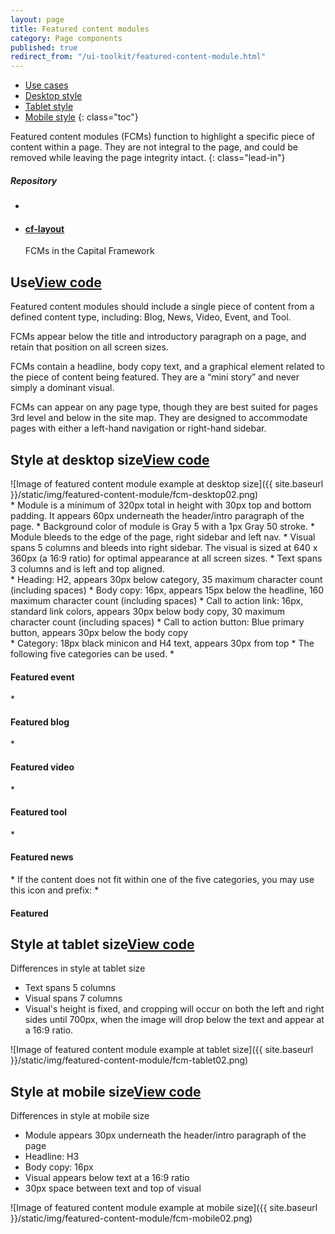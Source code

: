 ```yaml
---
layout: page
title: Featured content modules
category: Page components
published: true
redirect_from: "/ui-toolkit/featured-content-module.html"
---
```


- [Use cases](#use)
- [Desktop style](#desktop)
- [Tablet style](#tablet)
- [Mobile style](#mobile)
{: class="toc"}

<div class="content-50 content-first">

Featured content modules (FCMs) function to highlight a specific piece of content within a page. They are not integral to the page, and could be removed while leaving the page integrity intact. 
{: class="lead-in"}

</div>

<div class="content-50 content-last">
  <h5 class="repo-list-header">Repository</h5>
  <ul class="repo-list">
    <li>
      <span class="cf-icon cf-icon-github"></span>
    </li>
    <li>
      <a href="https://github.com/cfpb/cf-layout"><h4>cf-layout</h4></a>
      <p>FCMs in the Capital Framework</p>
    </li>
  </ul>
</div> 


<h2 id="use">Use<span class="cf-code-link"><a href="https://github.com/cfpb/capital-framework/blob/master/src/cf-layout/src/cf-layout.less#L544-L546">View code <span class="cf-icon cf-icon-external-link"></span></a></span></h2>


<div class="content-67 content-first">

Featured content modules should include a single piece of content from a defined content type, including: Blog, News, Video, Event, and Tool. 

FCMs appear below the title and introductory paragraph on a page, and retain that position on all screen sizes.

FCMs contain a headline, body copy text, and a graphical element related to the piece of content being featured. They are a “mini story” and never simply a dominant visual. 

FCMs can appear on any page type, though they are best suited for pages 3rd level and below in the site map. They are designed to accommodate pages with either a left-hand navigation or right-hand sidebar.

</div>

<div class="content-33 content-last"></div>

<h2 id="desktop">Style at desktop size<span class="cf-code-link"><a href="https://github.com/cfpb/capital-framework/blob/master/src/cf-layout/src/cf-layout.less#L544-L546">View code <span class="cf-icon cf-icon-external-link"></span></a></span></h2>

<div>
![Image of featured content module example at desktop size]({{ site.baseurl }}/static/img/featured-content-module/fcm-desktop02.png)
</div>

<div class="content-33 content-first">
* Module is a minimum of 320px total in height with 30px top and bottom padding. It appears 60px underneath the header/intro paragraph of the page.
* Background color of module is Gray 5 with a 1px Gray 50 stroke.
* Module bleeds to the edge of the page, right sidebar and left nav.
* Visual spans 5 columns and bleeds into right sidebar. The visual is sized at 640 x 360px (a 16:9 ratio) for optimal appearance at all screen sizes.
* Text spans 3 columns and is left and top aligned.
</div>

<div class="content-33">
* Heading: H2, appears 30px below category, 35 maximum character count (including spaces)
* Body copy: 16px, appears 15px below the headline, 160 maximum character count (including spaces)
* Call to action link: 16px, standard link colors, appears 30px below body copy, 30 maximum character count (including spaces)
* Call to action button: Blue primary button, appears 30px below the body copy
</div>

<div class="content-33 content-last">
* Category: 18px black minicon and H4 text, appears 30px from top
* The following five categories can be used.
* <h4 class="cf-icon cf-icon-date"> Featured event</h4>
* <h4 class="cf-icon cf-icon-settings"> Featured blog</h4>
* <h4 class="cf-icon cf-icon-play-round"> Featured video</h4>
* <h4 class="cf-icon cf-icon-speech-bubble"> Featured tool</h4>
* <h4 class="cf-icon cf-icon-newspaper"> Featured news</h4>
* If the content does not fit within one of the five categories, you may use this icon and prefix:
* <h4 class="cf-icon cf-icon-favorite"> Featured </h4>
</div>

<h2 id="tablet">Style at tablet size<span class="cf-code-link"><a href="https://github.com/cfpb/capital-framework/blob/master/src/cf-layout/src/cf-layout.less#L544-L546">View code <span class="cf-icon cf-icon-external-link"></span></a></span></h2>

<div class="content-33 content-first">

Differences in style at tablet size

* Text spans 5 columns
* Visual spans 7 columns
* Visual's height is fixed, and cropping will occur on both the left and right sides until 700px, when the image will drop below the text and appear at a 16:9 ratio. 


</div>

<div class="content-67 content-last">

![Image of featured content module example at tablet size]({{ site.baseurl }}/static/img/featured-content-module/fcm-tablet02.png)

</div>


<h2 id="mobile">Style at mobile size<span class="cf-code-link"><a href="https://github.com/cfpb/capital-framework/blob/master/src/cf-layout/src/cf-layout.less#L544-L546">View code <span class="cf-icon cf-icon-external-link"></span></a></span></h2>

<div class="content-33 content-first">

Differences in style at mobile size

* Module appears 30px underneath the header/intro paragraph of the page
* Headline: H3
* Body copy: 16px
* Visual appears below text at a 16:9 ratio
* 30px space between text and top of visual


</div>

<div class="content-33">

![Image of featured content module example at mobile size]({{ site.baseurl }}/static/img/featured-content-module/fcm-mobile02.png)

</div>




